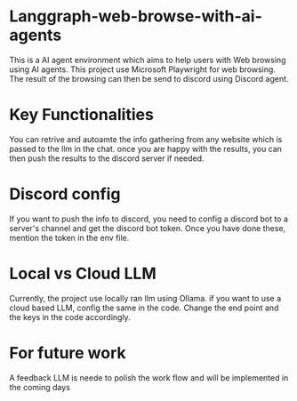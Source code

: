 # Langgraph-web-browse-with-ai-agents
This is a AI agent environment which aims to help users with Web browsing using AI agents. This project use Microsoft Playwright for web browsing. The result of the browsing can then be send to discord using Discord agent. 

# Key Functionalities
You can retrive and autoamte the info gathering from any website which is passed to the llm in the chat. 
once you are happy with the results, you can then push the results to the discord server if needed.

# Discord config
If you want to push the info to discord, you need to config a discord bot to a server's channel and get the discord bot token. Once you have done these, mention the token in the env file. 

# Local vs Cloud LLM
Currently, the project use locally ran llm using Ollama. if you want to use a cloud based LLM, config the same in the code. Change the end point and the keys in the code accordingly. 

# For future work
A feedback LLM is neede to polish the work flow and will be implemented in the coming days